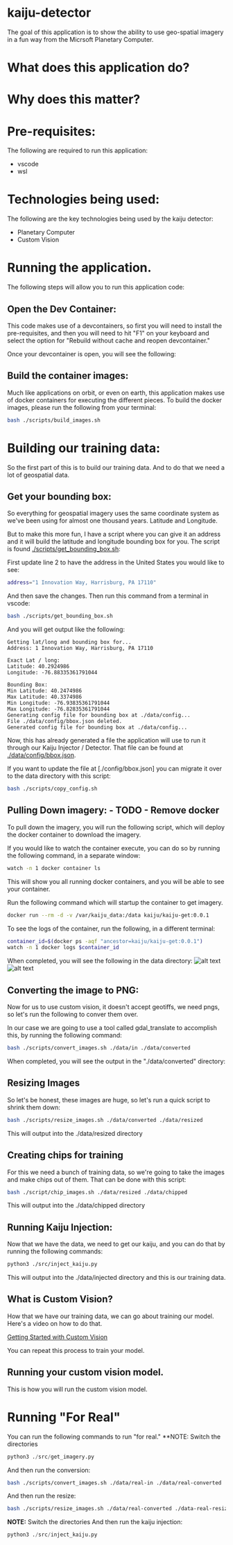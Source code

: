 # kaiju-detector
The goal of this application is to show the ability to use geo-spatial imagery in a fun way from the Micrsoft Planetary Computer.  

# What does this application do?

# Why does this matter?

# Pre-requisites:
The following are required to run this application:
- vscode
- wsl 

# Technologies being used:
The following are the key technologies being used by the kaiju detector:
- Planetary Computer
- Custom Vision

# Running the application.
The following steps will allow you to run this application code:

## Open the Dev Container:
This code makes use of a devcontainers, so first you will need to install the pre-requisites, and then you will need to hit "F1" on your keyboard and select the option for "Rebuild without cache and reopen devcontainer."  

Once your devcontainer is open, you will see the following:

## Build the container images:
Much like applications on orbit, or even on earth, this application makes use of docker containers for executing the different pieces.  To build the docker images, please run the following from your terminal:

```bash
bash ./scripts/build_images.sh
```

# Building our training data:
So the first part of this is to build our training data.  And to do that we need a lot of geospatial data.

## Get your bounding box:
So everything for geospatial imagery uses the same coordinate system as we've been using for almost one thousand years.  Latitude and Longitude.  

But to make this more fun, I have a script where you can give it an address and it will build the latitude and longitude bounding box for you.  The script is found [./scripts/get_bounding_box.sh](./scripts/get_bounding_box.sh):

First update line 2 to have the address in the United States you would like to see:
```bash
address="1 Innovation Way, Harrisburg, PA 17110"
```

And then save the changes.  Then run this command from a terminal in vscode:
```bash
bash ./scripts/get_bounding_box.sh
```

And you will get output like the following:
```shell
Getting lat/long and bounding box for...
Address: 1 Innovation Way, Harrisburg, PA 17110

Exact Lat / long:
Latitude: 40.2924986
Longitude: -76.88335361791044

Bounding Box:
Min Latitude: 40.2474986
Max Latitude: 40.3374986
Min Longitude: -76.93835361791044
Max Longitude: -76.82835361791044
Generating config file for bounding box at ./data/config...
File ./data/config/bbox.json deleted.
Generated config file for bounding box at ./data/config...
```

Now, this has already generated a file the application will use to run it through our Kaiju Injector / Detector.  That file can be found at [./data/config/bbox.json](./data/config/bbox.json).

If you want to update the file at [./config/bbox.json] you can migrate it over to the data directory with this script:
```bash
bash ./scripts/copy_config.sh
```

## Pulling Down imagery: - TODO - Remove docker
To pull down the imagery, you will run the following script, which will deploy the docker container to download the imagery.  

If you would like to watch the container execute, you can do so by running the following command, in a separate window:
```bash
watch -n 1 docker container ls
```
This will show you all running docker containers, and you will be able to see your container.  

Run the following command which will startup the container to get imagery.
```bash
docker run --rm -d -v /var/kaiju_data:/data kaiju/kaiju-get:0.0.1
```

To see the logs of the container, run the following, in a different terminal:
```bash
container_id=$(docker ps -aqf "ancestor=kaiju/kaiju-get:0.0.1")
watch -n 1 docker logs $container_id
```
When completed, you will see the following in the data directory:
![alt text](./images/data_retreived.png)
![alt text](./images/geotiff.png)

## Converting the image to PNG:
Now for us to use custom vision, it doesn't accept geotiffs, we need pngs, so let's run the following to conver them over.  

In our case we are going to use a tool called gdal_translate to accomplish this, by running the following command:
```bash
bash ./scripts/convert_images.sh ./data/in ./data/converted
```

When completed, you will see the output in the "./data/converted" directory:
## Resizing Images
So let's be honest, these images are huge, so let's run a quick script to shrink them down:
```bash
bash ./scripts/resize_images.sh ./data/converted ./data/resized
```
This will output into the ./data/resized directory

## Creating chips for training
For this we need a bunch of training data, so we're going to take the images and make chips out of them.  That can be done with this script:

```bash
bash ./script/chip_images.sh ./data/resized ./data/chipped
```
This will output into the ./data/chipped directory

## Running Kaiju Injection:
Now that we have the data, we need to get our kaiju, and you can do that by running the following commands:

```bash
python3 ./src/inject_kaiju.py
```

This will output into the ./data/injected directory and this is our training data.

## What is Custom Vision?
How that we have our training data, we can go about training our model.  Here's a video on how to do that.

[Getting Started with Custom Vision](https://www.youtube.com/watch?v=PnJlWXAjXDA)

You can repeat this process to train your model.  

## Running your custom vision model.
This is how you will run the custom vision model.  


# Running "For Real"
You can run the following commands to run "for real."
**NOTE: Switch the directories
```python
python3 ./src/get_imagery.py 
```
And then run the conversion:
```bash
bash ./scripts/convert_images.sh ./data/real-in ./data/real-converted
```
And then run the resize:
```bash
bash ./scripts/resize_images.sh ./data/real-converted ./data-real-resized
```
**NOTE:** Switch the directories
And then run the kaiju injection:
```python
python3 ./src/inject_kaiju.py 
```